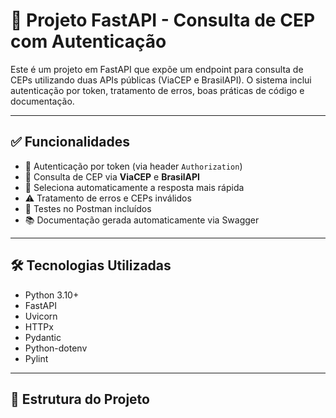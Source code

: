# 🚀 Projeto FastAPI - Consulta de CEP com Autenticação

Este é um projeto em FastAPI que expõe um endpoint para consulta de CEPs utilizando duas APIs públicas (ViaCEP e BrasilAPI). O sistema inclui autenticação por token, tratamento de erros, boas práticas de código e documentação.

---

## ✅ Funcionalidades

- 🔐 Autenticação por token (via header `Authorization`)
- 🔎 Consulta de CEP via **ViaCEP** e **BrasilAPI**
- 📌 Seleciona automaticamente a resposta mais rápida
- ⚠️ Tratamento de erros e CEPs inválidos
- 🧪 Testes no Postman incluídos
- 📚 Documentação gerada automaticamente via Swagger

---

## 🛠️ Tecnologias Utilizadas

- Python 3.10+
- FastAPI
- Uvicorn
- HTTPx
- Pydantic
- Python-dotenv
- Pylint

---

## 🚧 Estrutura do Projeto